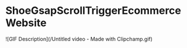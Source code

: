 # ShoeGsapScrollTriggerEcommerceWebsite
 ![GIF Description](/Untitled video - Made with Clipchamp.gif)

